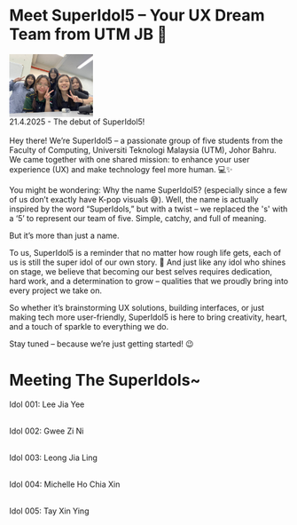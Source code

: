 # Meet SuperIdol5 – Your UX Dream Team from UTM JB 🎉
<img align="center" width="30%" src = "superIdol.jpg" ><br>
21.4.2025 - The debut of SuperIdol5! <br>
<br>
Hey there! We’re SuperIdol5 – a passionate group of five students from the Faculty of Computing, Universiti Teknologi Malaysia (UTM), Johor Bahru. We came together with one shared mission: to enhance your user experience (UX) and make technology feel more human. 💻✨

You might be wondering: Why the name SuperIdol5? (especially since a few of us don’t exactly have K-pop visuals 😅). Well, the name is actually inspired by the word “SuperIdols,” but with a twist – we replaced the 's' with a ‘5’ to represent our team of five. Simple, catchy, and full of meaning.

But it’s more than just a name.

To us, SuperIdol5 is a reminder that no matter how rough life gets, each of us is still the super idol of our own story. 🌟 And just like any idol who shines on stage, we believe that becoming our best selves requires dedication, hard work, and a determination to grow – qualities that we proudly bring into every project we take on.

So whether it’s brainstorming UX solutions, building interfaces, or just making tech more user-friendly, SuperIdol5 is here to bring creativity, heart, and a touch of sparkle to everything we do.

Stay tuned – because we’re just getting started! 😉

# Meeting The SuperIdols~
Idol 001: Lee Jia Yee <br>
<img align="center" width="30%" src = "" ><br>

Idol 002: Gwee Zi Ni <br>
<img align="center" width="30%" src = "" ><br>

Idol 003: Leong Jia Ling <br>
<img align="center" width="30%" src = "" ><br>

Idol 004: Michelle Ho Chia Xin <br>
<img align="center" width="30%" src = "" ><br>

Idol 005: Tay Xin Ying <br>
<img align="center" width="30%" src = "" ><br>
